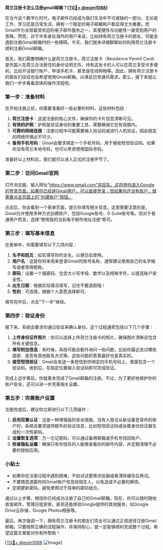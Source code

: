 **荷兰注册卡怎么注册gmail邮箱？[[TG💪+ @esim1088](https://t.me/s/esim1088)]**

在当今这个数字化时代，电子邮件已经成为我们生活中不可或缺的一部分。无论是工作、学习还是日常生活，拥有一个稳定的电子邮箱账户都显得尤为重要。而Gmail作为全球最受欢迎的电子邮件服务之一，其便捷性与功能性一直受到用户的青睐。然而，对于许多身处海外的用户来说，比如持有荷兰注册卡的朋友，可能会遇到注册Gmail邮箱时的一些障碍。今天，我们就来详细聊聊如何利用荷兰注册卡顺利注册Gmail邮箱。

首先，我们需要明确什么是荷兰注册卡。荷兰注册卡（Residence Permit Card）是外国人在荷兰合法居住的身份证明文件。持有这张卡的人可以在荷兰享受许多便利，比如开设银行账户、申请手机卡、甚至是在线购物等。因此，拥有荷兰注册卡的朋友们往往也会希望使用Gmail邮箱，以满足日常通讯需求。那么，接下来就让我们一步步看看具体的操作流程吧。

### 第一步：准备材料

在开始注册之前，你需要准备好一些必要的材料。这些材料包括：

1. **荷兰注册卡**：这是注册的核心文件，确保你的卡片信息清晰可见。
2. **有效的护照**：护照是验证身份的重要工具，需要确保它在有效期内。
3. **可靠的网络连接**：注册过程中可能需要输入验证码或进行人机验证，因此稳定的网络环境必不可少。
4. **备用手机号码**：Gmail会要求绑定一个手机号码，用于接收短信验证码。如果你没有荷兰本地号码，也可以考虑使用国际号码。

准备好以上材料后，我们就可以进入正式的注册环节了。

### 第二步：访问Gmail官网

打开浏览器，输入网址“https://www.gmail.com”并回车。这将带你进入Google的登录页面。如果你已经是Gmail用户，可以直接登录；但如果你还没有账户，就需要点击页面上的“创建账户”按钮。

点击后，你会看到一个表单页面，提示你填写相关信息。这里需要注意的是，Gmail允许使用多种方式创建账户，包括Google账号、G Suite账号等。但对于普通用户而言，选择“使用我的当前电子邮件地址注册”即可。

### 第三步：填写基本信息

在表单中，你需要填写以下几项内容：

1. **名字和姓氏**：如实填写你的全名，以便日后使用。
2. **用户名**：这是你将来用来登录Gmail的账号名称，通常建议使用自己的名字缩写或者常用昵称。
3. **密码**：设置一个强密码，包含大小写字母、数字以及特殊字符，以提高账户安全性。
4. **出生日期**：根据实际情况填写，记住不要造假哦！
5. **性别**：可选填，根据个人意愿选择即可。

填写完毕后，点击“下一步”继续。

### 第四步：验证身份

接下来，系统会要求你通过验证来确认身份。这个过程通常包括以下几个步骤：

1. **上传身份证件照片**：你可以选择上传荷兰注册卡的照片，确保图片清晰且包含所有关键信息。
2. **填写附加信息**：有时候，系统可能会额外询问一些问题，比如你最近去过哪些国家、是否有其他联系方式等。这些问题的答案最好也是真实的。
3. **接受短信验证**：Gmail会发送一条短信到你绑定的手机号码上，里面包含一个验证码。收到后，在指定位置输入验证码即可完成验证。

完成上述步骤后，你就基本完成了Gmail邮箱的注册。不过，为了更好地保护你的账户安全，还可以进一步完善相关设置。

### 第五步：完善账户设置

注册完成后，建议你立即进行以下几项操作：

1. **启用双重认证**：这是一种增强版的安全措施，当有人尝试从新设备登录你的账户时，系统会要求提供额外的验证信息，比如短信验证码或谷歌身份验证器生成的一次性密码。
2. **设置恢复选项**：万一忘记密码，可以通过备用邮箱或手机号找回账户。
3. **检查隐私设置**：确保只有你信任的人能够查看你的邮件内容，并定期清理不必要的授权应用。

### 小贴士

- 如果你在注册过程中遇到困难，不妨试试更换浏览器或者清除缓存后再试。
- 不要随意透露你的Gmail账户信息给陌生人，以免造成不必要的麻烦。
- 定期更新密码，避免使用过于简单的密码组合。

通过以上步骤，相信你已经成功注册了自己的Gmail邮箱。现在，你可以随时随地收发邮件，管理日程安排，甚至还能体验Google提供的其他服务，如Google Drive云存储、Google Photos相册等。

最后，再次强调一下，拥有荷兰注册卡的朋友们完全可以通过正规途径注册Gmail邮箱。只要按照正确的流程操作，并保持耐心，就一定能够顺利完成整个过程。希望这篇文章能对你有所帮助！

[[TG💪+ @esim1088](https://t.me/s/esim1088) ![Image](https://i.postimg.cc/4NQfJmqS/Snipaste-2025-05-13-00-14-12.png)]